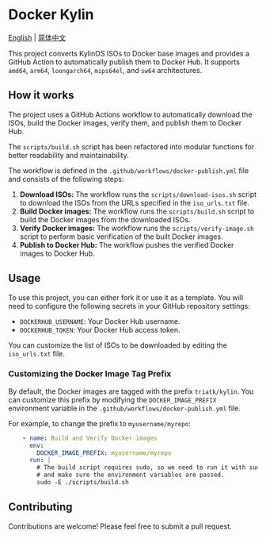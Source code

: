 # Docker Kylin

[English](README.md) | [简体中文](README_zh.md)

This project converts KylinOS ISOs to Docker base images and provides a GitHub Action to automatically publish them to Docker Hub. It supports `amd64`, `arm64`, `loongarch64`, `mips64el`, and `sw64` architectures.

## How it works

The project uses a GitHub Actions workflow to automatically download the ISOs, build the Docker images, verify them, and publish them to Docker Hub.

The `scripts/build.sh` script has been refactored into modular functions for better readability and maintainability.

The workflow is defined in the `.github/workflows/docker-publish.yml` file and consists of the following steps:

1.  **Download ISOs:** The workflow runs the `scripts/download-isos.sh` script to download the ISOs from the URLs specified in the `iso_urls.txt` file.
2.  **Build Docker images:** The workflow runs the `scripts/build.sh` script to build the Docker images from the downloaded ISOs.
3.  **Verify Docker images:** The workflow runs the `scripts/verify-image.sh` script to perform basic verification of the built Docker images.
4.  **Publish to Docker Hub:** The workflow pushes the verified Docker images to Docker Hub.

## Usage

To use this project, you can either fork it or use it as a template. You will need to configure the following secrets in your GitHub repository settings:

- `DOCKERHUB_USERNAME`: Your Docker Hub username.
- `DOCKERHUB_TOKEN`: Your Docker Hub access token.

You can customize the list of ISOs to be downloaded by editing the `iso_urls.txt` file.

### Customizing the Docker Image Tag Prefix

By default, the Docker images are tagged with the prefix `triatk/kylin`. You can customize this prefix by modifying the `DOCKER_IMAGE_PREFIX` environment variable in the `.github/workflows/docker-publish.yml` file.

For example, to change the prefix to `myusername/myrepo`:

```yaml
    - name: Build and Verify Docker images
      env:
        DOCKER_IMAGE_PREFIX: myusername/myrepo
      run: |
        # The build script requires sudo, so we need to run it with sudo
        # and make sure the environment variables are passed.
        sudo -E ./scripts/build.sh
```

## Contributing

Contributions are welcome! Please feel free to submit a pull request.